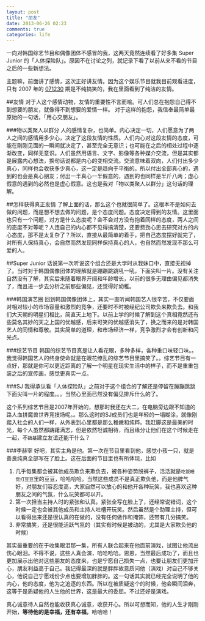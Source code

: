 ```yaml
---
layout: post
title: "朋友"
date: 2013-06-26 02:23
comments: true
categories: life
---
```

一向对韩国综艺节目和偶像团体不感冒的我，这两天竟然连续看了好多集 Super Junior 的「人体探险队」。原因不在讨论之列，就记录下看了以前从来不看的节目之后的一些新想法。

主题嘛，前面讲了感情，这次正好讲友情。因为这个娱乐节目就我目前观看进度，只有 2007 年的 [071230][] 期是不纯搞笑的，我在里面看到了纯洁的友情。

##友情
对于人这个感情动物，友情的重要性不言而喻。可人们总在抱怨自己得不到想要的朋友，就像得不到想要的爱情一样。 对于这样的抱怨，我信奉最简单最原始的一句话，「用心交朋友」。

<!-- more -->

###物以类聚人以群分
人的感情复杂，也简单。内心决定一切，人们愿意为了两人之间的感情用多少心，决定了这段友情的性质。人们内心对这段友情的态度，可能在刚刚见面的一瞬间就决定了，甚至完全无意识；也可能在之后的相处过程中逐渐改变，同样无意识。人们虽然用语言、文字、影像等各种媒介交流，但是其实都是展露内心想法，换句话说都是内心的变相交流。交流意味着双向，人们付出多少真心，同样也会收获多少真心，这一定是趋向于平衡的。所以付出全部真心的，遇到的也会是真心朋友；付出一半真心一半假意的，遇到的也同样是半斤八两；虚心假意的遇到的必然也是虚心假意。这也是我对「物以类聚人以群分」这句话的理解。

##怎样获得真正友情
了解上面的话，那么这个也就很简单了。这根本不是如何去做的问题，而是想不想去做的问题，是个态度问题。态度决定得到的友情。这里面也只有一个问题，对方是什么态度呢？会不会对方没有抱着同样的态度，两人之间的态度不对等呢？人连自己的内心都不见得搞清楚，还要费劲心思去研究对方的内心态度，那不是太复杂了？所以，直接从最简单的着手，把自己态度摆好就完了，对所有人保持真心，会自然而然发现同样保持真心的人，也自然而然发现不那么可爱的人。

##Super Junior
话说第一次听说这个组合还是大学时从我妹口中，直接无视掉了。当时对于韩国偶像团体的理解就是蹦蹦跳跳吼一吼，下面尖叫一片。没有关注自然没有了解，其实后来随着眼界开阔和年龄增长，以前的很多无理由偏见都消失了，而且进一步去分析之前那些偏见，还觉得好幼稚。

###韩国演艺圈
回到韩国偶像团体上，其实一直听闻韩国艺人很辛苦，不仅要面对相对较小的市场容量和激烈的竞争，还要时不时被经纪公司欺负来欺负去。和我们大天朝的明星们相比，简直天上地下。以前上学的时候了解到这个真相竟然还有些莫名其妙的天之上国的优越感，后来可笑的优越感消失了，换之而来的是对韩国艺人的同情和尊敬。其实简单的道理，和市场经济一样，竞争激烈才会有创新和闪光点。

###综艺节目
韩国的综艺节目真是让人看花眼，多种多样，各种重口味轻口味。。我觉得韩国艺人的终身使命就是在眼花缭乱的综艺节目里搞笑了。。综艺节目有一点好，那就是你可以更近距离的了解一个明星在现实生活中的样子，而不是重重包装之后的宣传画，感觉更真实一点。

###SJ
我得承认看「人体探险队」之前对于这个组合的了解还是停留在蹦蹦跳跳下面尖叫一片的程度。。。当然心里面已然没有偏见排斥什么的了。

这个系列综艺节目是2007年开始的，想那时我还在大二，在电脑旁边跟不知道的路人血拼魔兽世界竞技场呢。。那么这时的SJ成员们也是年轻的一塌糊涂，就像刚踏入社会的人们一样，从外表到心里都是那么稚嫩和纯粹。我赶脚这是最美的时光，每个人虽然都踌躇满志，但是依然坦诚相待，而且缘分让他们在这个时候走在一起，不~~`搞基`~~建立友谊还能干什么？

###李赫宰
好吧，其实主角是他。第一次在节目里看到他，感觉小孩一只，就是善良纯真全部写在了脸上。这在后面的节目里也有所体现，比如

1. 几乎每集都会被其他成员欺负来欺负去，被各种姿势脱裤子，活活就是`吃饭睡觉打豆豆`里的豆豆，哈哈哈哈。当然这些成员不是真正欺负他，而是他脾气好，对朋友们容忍度高，大家自然可以放心的和他开各种玩笑，我也喜欢这种朋友之间的气氛，什么玩笑都可以开。
2. 第一次担当主持人时的紧张和认真。紧张全写在脸上了，还经常说错词，这个时候一定也会被其他成员和主持人吐槽开玩笑。然后虽然是个助理主持，但可以看得出来还是很认真的在做的，没有任何做作和掩饰，还带有几分搞笑。
3. 非常搞笑，还是很能活跃气氛的（其实有时候是被动的，尤其是大家欺负他的时候）

其实最重要的在于收集眼泪那一集，所有人联合起来在他面前演戏，试图让他流出伤心眼泪。不得不说，这些人真会演，哈哈哈哈。恩恩，当然最后成功了，而且也更加展示出他对这些朋友的态度来，也是宁愿自己损失一点，也要让朋友们更加开心，朋友利益高于自己。我记得最深的就是胖胖故意质问他（演戏）对自己不够关心，他说自己宁愿戏份少点也要增加胖胖的。这一句话其实就已经完全说明了他的内心，他的态度，他为之追逐的东西。所以在被质疑这个的时候，他会瞬间泪奔，这等于是质疑他的人生他的世界，这是最大的委屈。不过还好是演戏。

真心诚意待人自然也能收获真心诚意，收获开心。所以可想而知，他的人生才刚刚开始，**等待他的是幸福，还有幸福**，哈哈哈！

[071230]: http://v.youku.com/v_show/id_XMTYwNTY4Mzky.html '优酷'
